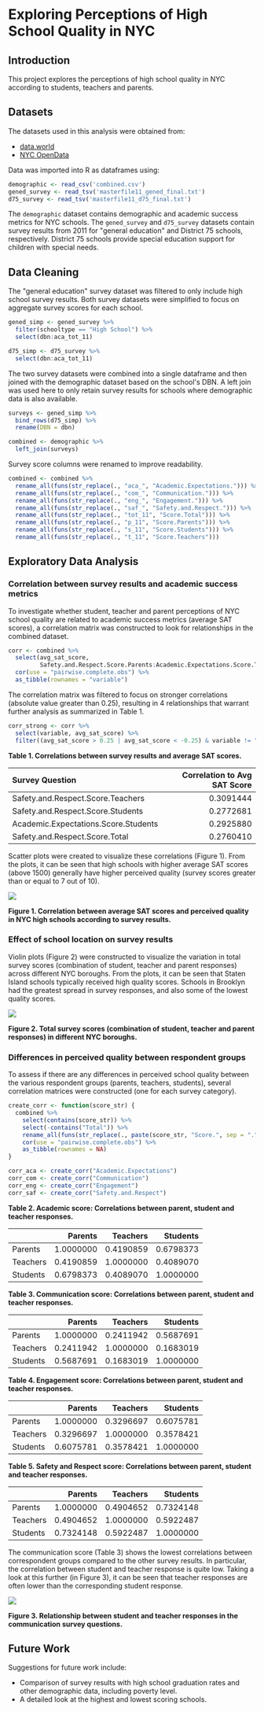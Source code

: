 # Exploring Perceptions of High School Quality in NYC

## Introduction

This project explores the perceptions of high school quality in NYC according to students, teachers and parents. 

## Datasets

The datasets used in this analysis were obtained from:

* [data.world](https://data.world/dataquest/nyc-schools-data/workspace/file?filename=combined.csv)
* [NYC OpenData](https://data.cityofnewyork.us/Education/2011-NYC-School-Survey/mnz3-dyi8)

Data was imported into R as dataframes using:


```r
demographic <- read_csv('combined.csv')
gened_survey <- read_tsv('masterfile11_gened_final.txt')
d75_survey <- read_tsv('masterfile11_d75_final.txt')
```

The `demographic` dataset contains demographic and academic success metrics for NYC schools. The `gened_survey` and `d75_survey` datasets contain survey results from 2011 for "general education" and District 75 schools, respectively. District 75 schools provide special education support for children with special needs.

## Data Cleaning

The "general education" survey dataset was filtered to only include high school survey results. Both survey datasets were simplified to focus on aggregate survey scores for each school.

```r
gened_simp <- gened_survey %>%
  filter(schooltype == "High School") %>%
  select(dbn:aca_tot_11)

d75_simp <- d75_survey %>%
  select(dbn:aca_tot_11)
```

The two survey datasets were combined into a single dataframe and then joined with the demographic dataset based on the school's DBN. A left join was used here to only retain survey results for schools where demographic data is also available.

```r
surveys <- gened_simp %>%
  bind_rows(d75_simp) %>%
  rename(DBN = dbn)

combined <- demographic %>%
  left_join(surveys)
```

Survey score columns were renamed to improve readability.

```r
combined <- combined %>%
  rename_all(funs(str_replace(., "aca_", "Academic.Expectations."))) %>%
  rename_all(funs(str_replace(., "com_", "Communication."))) %>%
  rename_all(funs(str_replace(., "eng_", "Engagement."))) %>%
  rename_all(funs(str_replace(., "saf_", "Safety.and.Respect."))) %>%
  rename_all(funs(str_replace(., "tot_11", "Score.Total"))) %>%
  rename_all(funs(str_replace(., "p_11", "Score.Parents"))) %>%
  rename_all(funs(str_replace(., "s_11", "Score.Students"))) %>%
  rename_all(funs(str_replace(., "t_11", "Score.Teachers")))
```


## Exploratory Data Analysis

### Correlation between survey results and academic success metrics

To investigate whether student, teacher and parent perceptions of NYC school quality are related to academic success metrics (average SAT scores), a correlation matrix was constructed to look for relationships in the combined dataset.


```r
corr <- combined %>%
  select(avg_sat_score,
         Safety.and.Respect.Score.Parents:Academic.Expectations.Score.Total) %>%
  cor(use = "pairwise.complete.obs") %>%
  as_tibble(rownames = "variable")
```

The correlation matrix was filtered to focus on stronger correlations (absolute value greater than 0.25), resulting in 4 relationships that warrant further analysis as summarized in Table 1.


```r
corr_strong <- corr %>%
  select(variable, avg_sat_score) %>%
  filter((avg_sat_score > 0.25 | avg_sat_score < -0.25) & variable != "avg_sat_score")
```

**Table 1. Correlations between survey results and average SAT scores.**

|Survey Question                      | Correlation to Avg SAT Score|
|:------------------------------------|----------------------------:|
|Safety.and.Respect.Score.Teachers    |                    0.3091444|
|Safety.and.Respect.Score.Students    |                    0.2772681|
|Academic.Expectations.Score.Students |                    0.2925880|
|Safety.and.Respect.Score.Total       |                    0.2760410|

Scatter plots were created to visualize these correlations (Figure 1). From the plots, it can be seen that high schools with higher average SAT scores (above 1500) generally have higher perceived quality (survey scores greater than or equal to 7 out of 10).

<img src="images/img-SATScoresAndSurveyResults-1.png" style="display: block; margin: auto;" />

**Figure 1. Correlation between average SAT scores and perceived quality in NYC high schools according to survey results.**

### Effect of school location on survey results

Violin plots (Figure 2) were constructed to visualize the variation in total survey scores (combination of student, teacher and parent responses) across different NYC boroughs. From the plots, it can be seen that Staten Island schools typically received high quality scores. Schools in Brooklyn had the greatest spread in survey responses, and also some of the lowest quality scores. 

<img src="images/img-SurveyScoresByBorough-1.png" style="display: block; margin: auto;" />

**Figure 2. Total survey scores (combination of student, teacher and parent responses) in different NYC boroughs.**

### Differences in perceived quality between respondent groups

To assess if there are any differences in perceived school quality between the various respondent groups (parents, teachers, students), several correlation matrices were constructed (one for each survey category).


```r
create_corr <- function(score_str) {
  combined %>%
    select(contains(score_str)) %>%
    select(-contains("Total")) %>%
    rename_all(funs(str_replace(., paste(score_str, "Score.", sep = "."), ""))) %>%
    cor(use = "pairwise.complete.obs") %>%
    as_tibble(rownames = NA)
}

corr_aca <- create_corr("Academic.Expectations")
corr_com <- create_corr("Communication")
corr_eng <- create_corr("Engagement")
corr_saf <- create_corr("Safety.and.Respect")
```

**Table 2. Academic score: Correlations between parent, student and teacher responses.**

|         |   Parents|  Teachers|  Students|
|:--------|---------:|---------:|---------:|
|Parents  | 1.0000000| 0.4190859| 0.6798373|
|Teachers | 0.4190859| 1.0000000| 0.4089070|
|Students | 0.6798373| 0.4089070| 1.0000000|

**Table 3. Communication score: Correlations between parent, student and teacher responses.**

|         |   Parents|  Teachers|  Students|
|:--------|---------:|---------:|---------:|
|Parents  | 1.0000000| 0.2411942| 0.5687691|
|Teachers | 0.2411942| 1.0000000| 0.1683019|
|Students | 0.5687691| 0.1683019| 1.0000000|

**Table 4. Engagement score: Correlations between parent, student and teacher responses.**

|         |   Parents|  Teachers|  Students|
|:--------|---------:|---------:|---------:|
|Parents  | 1.0000000| 0.3296697| 0.6075781|
|Teachers | 0.3296697| 1.0000000| 0.3578421|
|Students | 0.6075781| 0.3578421| 1.0000000|

**Table 5. Safety and Respect score: Correlations between parent, student and teacher responses.**

|         |   Parents|  Teachers|  Students|
|:--------|---------:|---------:|---------:|
|Parents  | 1.0000000| 0.4904652| 0.7324148|
|Teachers | 0.4904652| 1.0000000| 0.5922487|
|Students | 0.7324148| 0.5922487| 1.0000000|

The communication score (Table 3) shows the lowest correlations between correspondent groups compared to the other survey results. In particular, the correlation between student and teacher response is quite low. Taking a look at this further (in Figure 3), it can be seen that teacher responses are often lower than the corresponding student response.

<img src="images/img-StudentsTeachers-1.png" style="display: block; margin: auto;" />

**Figure 3. Relationship between student and teacher responses in the communication survey questions.**

## Future Work

Suggestions for future work include:

* Comparison of survey results with high school graduation rates and other demographic data, including poverty level.
* A detailed look at the highest and lowest scoring schools.
